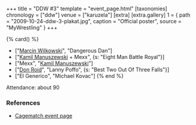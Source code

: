 +++
title = "DDW #3"
template = "event_page.html"
[taxonomies]
chronology = ["ddw"]
venue = ["karuzela"]
[extra]
[extra.gallery]
1 = { path = "2009-10-24-ddw-3-plakat.jpg", caption = "Official poster", source = "MyWrestling" }
+++

{% card() %}
- ["[Marcin Wilkowski](@/w/jedrus-bulecka.md)", "Dangerous Dan"]
- ["[Kamil Manuszewski](@/w/kamil-aleksander.md) + Mexx", {s: "Eight Man Battle Royal"}]
- ["Mexx", "[Kamil Manuszewski](@/w/kamil-aleksander.md)"]
- ["[Don Roid](@/w/don-roid.md)", "Lanny Poffo", {s: "Best Two Out Of Three Falls"}]
- ["El Generico", "Michael Kovac"]
{% end %}

Attendance: about 90

### References

* [Cagematch event page](https://www.cagematch.net/?id=1&nr=42788)

